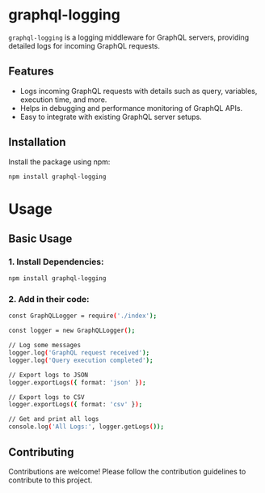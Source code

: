 # graphql-logging

`graphql-logging` is a logging middleware for GraphQL servers, providing detailed logs for incoming GraphQL requests.

## Features

- Logs incoming GraphQL requests with details such as query, variables, execution time, and more.
- Helps in debugging and performance monitoring of GraphQL APIs.
- Easy to integrate with existing GraphQL server setups.

## Installation

Install the package using npm:

```bash
npm install graphql-logging
```

# Usage

## Basic Usage

### 1. Install Dependencies:

```bash
npm install graphql-logging
```

### 2. Add in their code:

```bash
const GraphQLLogger = require('./index');

const logger = new GraphQLLogger();

// Log some messages
logger.log('GraphQL request received');
logger.log('Query execution completed');

// Export logs to JSON
logger.exportLogs({ format: 'json' });

// Export logs to CSV
logger.exportLogs({ format: 'csv' });

// Get and print all logs
console.log('All Logs:', logger.getLogs());
```

## Contributing

Contributions are welcome! Please follow the contribution guidelines to contribute to this project.
